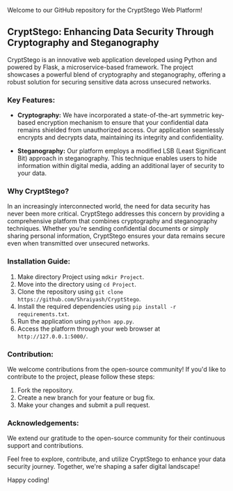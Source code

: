 Welcome to our GitHub repository for the CryptStego Web Platform!

## CryptStego: Enhancing Data Security Through Cryptography and Steganography

CryptStego is an innovative web application developed using Python and powered by Flask, a microservice-based framework. The project showcases a powerful blend of cryptography and steganography, offering a robust solution for securing sensitive data across unsecured networks.

### Key Features:

- **Cryptography:** We have incorporated a state-of-the-art symmetric key-based encryption mechanism to ensure that your confidential data remains shielded from unauthorized access. Our application seamlessly encrypts and decrypts data, maintaining its integrity and confidentiality.

- **Steganography:** Our platform employs a modified LSB (Least Significant Bit) approach in steganography. This technique enables users to hide information within digital media, adding an additional layer of security to your data. 

### Why CryptStego?

In an increasingly interconnected world, the need for data security has never been more critical. CryptStego addresses this concern by providing a comprehensive platform that combines cryptography and steganography techniques. Whether you're sending confidential documents or simply sharing personal information, CryptStego ensures your data remains secure even when transmitted over unsecured networks.

### Installation Guide:

1. Make directory Project using `mdkir Project`.
2. Move into the directory using `cd Project`.
3. Clone the repository using `git clone https://github.com/Shraiyash/CryptStego`.
4. Install the required dependencies using `pip install -r requirements.txt`.
5. Run the application using `python app.py`.
6. Access the platform through your web browser at `http://127.0.0.1:5000/`.

### Contribution:

We welcome contributions from the open-source community! If you'd like to contribute to the project, please follow these steps:

1. Fork the repository.
2. Create a new branch for your feature or bug fix.
3. Make your changes and submit a pull request.

### Acknowledgements:

We extend our gratitude to the open-source community for their continuous support and contributions.

Feel free to explore, contribute, and utilize CryptStego to enhance your data security journey. Together, we're shaping a safer digital landscape!

Happy coding!
